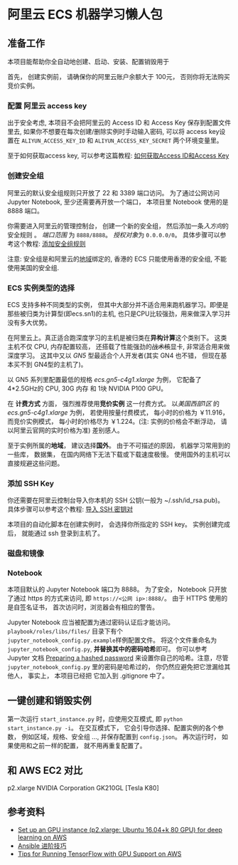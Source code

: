 # 阿里云 ECS 机器学习懒人包

## 准备工作
本项目能帮助你全自动地创建、启动、安装、配置销毁用于

首先， 创建实例前， 请确保你的阿里云账户余额大于 100元， 否则你将无法购买竞价实例。

### 配置 阿里云 access key
出于安全考虑, 本项目不会把阿里云的 Access ID 和 Access Key 保存到配置文件里去, 如果你不想要在每次创建/删除实例时手动输入密码, 可以将 access key设置在 `ALIYUN_ACCESS_KEY_ID` 和 `ALIYUN_ACCESS_KEY_SECRET` 两个环境变量里。

至于如何获取access key, 可以参考这篇教程: [如何获取Access ID和Access Key](https://help.aliyun.com/knowledge_detail/38738.html)

### 创建安全组

阿里云的默认安全组规则只开放了 22 和 3389 端口访问。 为了通过公网访问 Jupyter Notebook, 至少还需要再开放一个端口， 本项目里 Notebook 使用的是 8888 端口。

你需要进入阿里云的管理控制台， 创建一个新的安全组， 然后添加一条*入方向*的安全规则 。 *端口范围* 为 `8888/8888`。 *授权对象*为 `0.0.0.0/0`。 具体步骤可以参考这个教程: [添加安全组规则](https://help.aliyun.com/document_detail/25471.html)

注意: 安全组是和阿里云的[地域](https://help.aliyun.com/document_detail/40654.html?spm=5176.doc53090.2.9.sHPohS)绑定的, 香港的 ECS 只能使用香港的安全组, 不能使用美国的安全组.

### ECS 实例类型的选择
ECS 支持多种不同类型的实例， 但其中大部分并不适合用来跑机器学习。即便是那些被归类为计算型(即ecs.sn1)的主机, 也只是CPU比较强劲，用来做深入学习并没有多大优势。

在阿里云上。真正适合跑深度学习的主机是被归类在**异构计算**这个类别下。 这类主机不仅 CPU, 内存配置较高， 还搭载了性能强劲的<del>战术核</del>显卡, 非常适合用来做深度学习。 这其中又以 *GN5* 型最适合个人开发者(其实 GN4 也不错， 但现在基本买不到 GN4型的主机了)。

以 GN5 系列里配置最低的规格 *ecs.gn5-c4g1.xlarge* 为例， 它配备了4*2.5GHz的 CPU, 30G 内存 和 1块 NVIDIA P100 GPU。

在 **计费方式** 方面， 强烈推荐使用**竞价实例** 这一付费方式。 以*美国西部1区* 的 *ecs.gn5-c4g1.xlarge* 为例， 若使用按量付费模式， 每小时的价格为 ￥11.916， 而竞价实例模式， 每小时的价格尽为 ￥1.224。(注: 实例的价格会不断浮动， 请以阿里云官网的实时价格为准) 差别感人。

至于实例所属的**地域**， 建议选择**国外**。 由于不可描述的原因， 机器学习常用到的一些库， 数据集， 在国内网络下无法下载或下载速度极慢。 使用国外的主机可以直接规避这些问题。

### 添加 SSH Key
你还需要在阿里云控制台导入你本机的 SSH 公钥(一般为 ~/.ssh/id_rsa.pub)。 具体步骤可以参考这个教程: [导入 SSH 密钥对](https://help.aliyun.com/document_detail/51794.html?spm=5176.doc25471.6.706.Jn8xir)

本项目的自动化脚本在创建实例时， 会选择你所指定的 SSH key。 实例创建完成后， 就能通过 ssh 登录到主机了。


### 磁盘和镜像


### Notebook
本项目默认的 Jupyter Notebook 端口为 8888。 为了安全， Notebook 只开放了通过 https 的方式来访问, 即 `https://<公网 ip>:8888/`。 由于 HTTPS 使用的是自签名证书， 首次访问时，浏览器会有相应的警告。

Jupyter Notebook 应当被配置为通过密码认证后才能访问。`playbook/roles/libs/files/` 目录下有个 `jupyter_notebook_config.py.example`样例配置文件。 将这个文件重命名为 `jupyter_notebook_config.py`, **并替换其中的密码哈希**即可。 你可以参考 Jupyter 文档 [Preparing a hashed password](http://jupyter-notebook.readthedocs.io/en/stable/public_server.html#Preparing-a-hashed-password) 来设置你自己的哈希。注意，尽管 `jupyter_notebook_config.py` 里的密码是哈希过的， 你仍然应避免把它泄漏给其他人， 事实上， 本项目已经把 它加入到 .gitignore 中了。


## 一键创建和销毁实例
第一次运行 `start_instance.py` 时，应使用交互模式, 即 `python start_instance.py -i`。 在交互模式下， 它会引导你选择、配置实例的各个参数， 例如区域，规格、安全组 ..., 并保存配置到 `config.json`。 再次运行时， 如果使用和之前一样的配置， 就不用再重复配置了。


## 和 AWS EC2 对比
p2.xlarge NVIDIA Corporation GK210GL [Tesla K80]


## 参考资料
- [Set up an GPU instance (p2.xlarge: Ubuntu 16.04+k 80 GPU) for deep learning on AWS](https://medium.com/@rogerxujiang/setting-up-a-gpu-instance-for-deep-learning-on-aws-795343e16e44)
- [Ansible 进阶技巧](https://www.ibm.com/developerworks/cn/linux/1608_lih_ansible/index.html)
- [Tips for Running TensorFlow with GPU Support on AWS](http://mortada.net/tips-for-running-tensorflow-with-gpu-support-on-aws.html)
